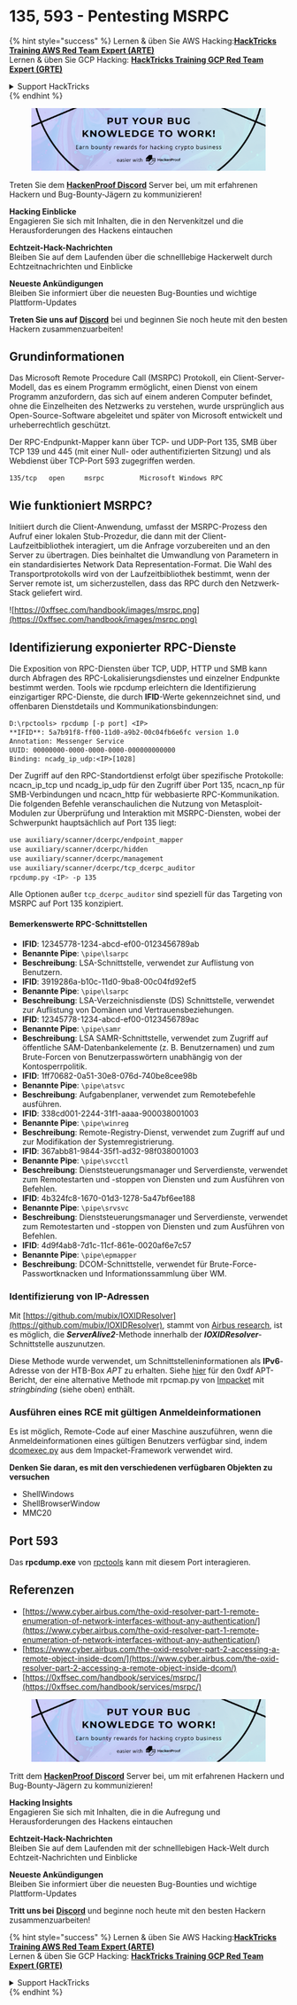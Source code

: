 # 135, 593 - Pentesting MSRPC

{% hint style="success" %}
Lernen & üben Sie AWS Hacking:<img src="../.gitbook/assets/arte.png" alt="" data-size="line">[**HackTricks Training AWS Red Team Expert (ARTE)**](https://training.hacktricks.xyz/courses/arte)<img src="../.gitbook/assets/arte.png" alt="" data-size="line">\
Lernen & üben Sie GCP Hacking: <img src="../.gitbook/assets/grte.png" alt="" data-size="line">[**HackTricks Training GCP Red Team Expert (GRTE)**<img src="../.gitbook/assets/grte.png" alt="" data-size="line">](https://training.hacktricks.xyz/courses/grte)

<details>

<summary>Support HackTricks</summary>

* Überprüfen Sie die [**Abonnementpläne**](https://github.com/sponsors/carlospolop)!
* **Treten Sie der** 💬 [**Discord-Gruppe**](https://discord.gg/hRep4RUj7f) oder der [**Telegram-Gruppe**](https://t.me/peass) bei oder **folgen** Sie uns auf **Twitter** 🐦 [**@hacktricks\_live**](https://twitter.com/hacktricks_live)**.**
* **Teilen Sie Hacking-Tricks, indem Sie PRs an die** [**HackTricks**](https://github.com/carlospolop/hacktricks) und [**HackTricks Cloud**](https://github.com/carlospolop/hacktricks-cloud) GitHub-Repos senden.

</details>
{% endhint %}

<figure><img src="../.gitbook/assets/image (3).png" alt=""><figcaption></figcaption></figure>

Treten Sie dem [**HackenProof Discord**](https://discord.com/invite/N3FrSbmwdy) Server bei, um mit erfahrenen Hackern und Bug-Bounty-Jägern zu kommunizieren!

**Hacking Einblicke**\
Engagieren Sie sich mit Inhalten, die in den Nervenkitzel und die Herausforderungen des Hackens eintauchen

**Echtzeit-Hack-Nachrichten**\
Bleiben Sie auf dem Laufenden über die schnelllebige Hackerwelt durch Echtzeitnachrichten und Einblicke

**Neueste Ankündigungen**\
Bleiben Sie informiert über die neuesten Bug-Bounties und wichtige Plattform-Updates

**Treten Sie uns auf** [**Discord**](https://discord.com/invite/N3FrSbmwdy) bei und beginnen Sie noch heute mit den besten Hackern zusammenzuarbeiten!

## Grundinformationen

Das Microsoft Remote Procedure Call (MSRPC) Protokoll, ein Client-Server-Modell, das es einem Programm ermöglicht, einen Dienst von einem Programm anzufordern, das sich auf einem anderen Computer befindet, ohne die Einzelheiten des Netzwerks zu verstehen, wurde ursprünglich aus Open-Source-Software abgeleitet und später von Microsoft entwickelt und urheberrechtlich geschützt.

Der RPC-Endpunkt-Mapper kann über TCP- und UDP-Port 135, SMB über TCP 139 und 445 (mit einer Null- oder authentifizierten Sitzung) und als Webdienst über TCP-Port 593 zugegriffen werden.
```
135/tcp   open     msrpc         Microsoft Windows RPC
```
## Wie funktioniert MSRPC?

Initiiert durch die Client-Anwendung, umfasst der MSRPC-Prozess den Aufruf einer lokalen Stub-Prozedur, die dann mit der Client-Laufzeitbibliothek interagiert, um die Anfrage vorzubereiten und an den Server zu übertragen. Dies beinhaltet die Umwandlung von Parametern in ein standardisiertes Network Data Representation-Format. Die Wahl des Transportprotokolls wird von der Laufzeitbibliothek bestimmt, wenn der Server remote ist, um sicherzustellen, dass das RPC durch den Netzwerk-Stack geliefert wird.

![https://0xffsec.com/handbook/images/msrpc.png](https://0xffsec.com/handbook/images/msrpc.png)

## **Identifizierung exponierter RPC-Dienste**

Die Exposition von RPC-Diensten über TCP, UDP, HTTP und SMB kann durch Abfragen des RPC-Lokalisierungsdienstes und einzelner Endpunkte bestimmt werden. Tools wie rpcdump erleichtern die Identifizierung einzigartiger RPC-Dienste, die durch **IFID**-Werte gekennzeichnet sind, und offenbaren Dienstdetails und Kommunikationsbindungen:
```
D:\rpctools> rpcdump [-p port] <IP>
**IFID**: 5a7b91f8-ff00-11d0-a9b2-00c04fb6e6fc version 1.0
Annotation: Messenger Service
UUID: 00000000-0000-0000-0000-000000000000
Binding: ncadg_ip_udp:<IP>[1028]
```
Der Zugriff auf den RPC-Standortdienst erfolgt über spezifische Protokolle: ncacn\_ip\_tcp und ncadg\_ip\_udp für den Zugriff über Port 135, ncacn\_np für SMB-Verbindungen und ncacn\_http für webbasierte RPC-Kommunikation. Die folgenden Befehle veranschaulichen die Nutzung von Metasploit-Modulen zur Überprüfung und Interaktion mit MSRPC-Diensten, wobei der Schwerpunkt hauptsächlich auf Port 135 liegt:
```bash
use auxiliary/scanner/dcerpc/endpoint_mapper
use auxiliary/scanner/dcerpc/hidden
use auxiliary/scanner/dcerpc/management
use auxiliary/scanner/dcerpc/tcp_dcerpc_auditor
rpcdump.py <IP> -p 135
```
Alle Optionen außer `tcp_dcerpc_auditor` sind speziell für das Targeting von MSRPC auf Port 135 konzipiert.

#### Bemerkenswerte RPC-Schnittstellen

* **IFID**: 12345778-1234-abcd-ef00-0123456789ab
* **Benannte Pipe**: `\pipe\lsarpc`
* **Beschreibung**: LSA-Schnittstelle, verwendet zur Auflistung von Benutzern.
* **IFID**: 3919286a-b10c-11d0-9ba8-00c04fd92ef5
* **Benannte Pipe**: `\pipe\lsarpc`
* **Beschreibung**: LSA-Verzeichnisdienste (DS) Schnittstelle, verwendet zur Auflistung von Domänen und Vertrauensbeziehungen.
* **IFID**: 12345778-1234-abcd-ef00-0123456789ac
* **Benannte Pipe**: `\pipe\samr`
* **Beschreibung**: LSA SAMR-Schnittstelle, verwendet zum Zugriff auf öffentliche SAM-Datenbankelemente (z. B. Benutzernamen) und zum Brute-Forcen von Benutzerpasswörtern unabhängig von der Kontosperrpolitik.
* **IFID**: 1ff70682-0a51-30e8-076d-740be8cee98b
* **Benannte Pipe**: `\pipe\atsvc`
* **Beschreibung**: Aufgabenplaner, verwendet zum Remotebefehle ausführen.
* **IFID**: 338cd001-2244-31f1-aaaa-900038001003
* **Benannte Pipe**: `\pipe\winreg`
* **Beschreibung**: Remote-Registry-Dienst, verwendet zum Zugriff auf und zur Modifikation der Systemregistrierung.
* **IFID**: 367abb81-9844-35f1-ad32-98f038001003
* **Benannte Pipe**: `\pipe\svcctl`
* **Beschreibung**: Dienststeuerungsmanager und Serverdienste, verwendet zum Remotestarten und -stoppen von Diensten und zum Ausführen von Befehlen.
* **IFID**: 4b324fc8-1670-01d3-1278-5a47bf6ee188
* **Benannte Pipe**: `\pipe\srvsvc`
* **Beschreibung**: Dienststeuerungsmanager und Serverdienste, verwendet zum Remotestarten und -stoppen von Diensten und zum Ausführen von Befehlen.
* **IFID**: 4d9f4ab8-7d1c-11cf-861e-0020af6e7c57
* **Benannte Pipe**: `\pipe\epmapper`
* **Beschreibung**: DCOM-Schnittstelle, verwendet für Brute-Force-Passwortknacken und Informationssammlung über WM.

### Identifizierung von IP-Adressen

Mit [https://github.com/mubix/IOXIDResolver](https://github.com/mubix/IOXIDResolver), stammt von [Airbus research](https://www.cyber.airbus.com/the-oxid-resolver-part-1-remote-enumeration-of-network-interfaces-without-any-authentication/), ist es möglich, die _**ServerAlive2**_-Methode innerhalb der _**IOXIDResolver**_-Schnittstelle auszunutzen.

Diese Methode wurde verwendet, um Schnittstelleninformationen als **IPv6**-Adresse von der HTB-Box _APT_ zu erhalten. Siehe [hier](https://0xdf.gitlab.io/2021/04/10/htb-apt.html) für den 0xdf APT-Bericht, der eine alternative Methode mit rpcmap.py von [Impacket](https://github.com/SecureAuthCorp/impacket/) mit _stringbinding_ (siehe oben) enthält.

### Ausführen eines RCE mit gültigen Anmeldeinformationen

Es ist möglich, Remote-Code auf einer Maschine auszuführen, wenn die Anmeldeinformationen eines gültigen Benutzers verfügbar sind, indem [dcomexec.py](https://github.com/fortra/impacket/blob/master/examples/dcomexec.py) aus dem Impacket-Framework verwendet wird.

**Denken Sie daran, es mit den verschiedenen verfügbaren Objekten zu versuchen**

* ShellWindows
* ShellBrowserWindow
* MMC20

## Port 593

Das **rpcdump.exe** von [rpctools](https://resources.oreilly.com/examples/9780596510305/tree/master/tools/rpctools) kann mit diesem Port interagieren.

## Referenzen

* [https://www.cyber.airbus.com/the-oxid-resolver-part-1-remote-enumeration-of-network-interfaces-without-any-authentication/](https://www.cyber.airbus.com/the-oxid-resolver-part-1-remote-enumeration-of-network-interfaces-without-any-authentication/)
* [https://www.cyber.airbus.com/the-oxid-resolver-part-2-accessing-a-remote-object-inside-dcom/](https://www.cyber.airbus.com/the-oxid-resolver-part-2-accessing-a-remote-object-inside-dcom/)
* [https://0xffsec.com/handbook/services/msrpc/](https://0xffsec.com/handbook/services/msrpc/)

<figure><img src="../.gitbook/assets/image (3).png" alt=""><figcaption></figcaption></figure>

Tritt dem [**HackenProof Discord**](https://discord.com/invite/N3FrSbmwdy) Server bei, um mit erfahrenen Hackern und Bug-Bounty-Jägern zu kommunizieren!

**Hacking Insights**\
Engagieren Sie sich mit Inhalten, die in die Aufregung und Herausforderungen des Hackens eintauchen

**Echtzeit-Hack-Nachrichten**\
Bleiben Sie auf dem Laufenden mit der schnelllebigen Hack-Welt durch Echtzeit-Nachrichten und Einblicke

**Neueste Ankündigungen**\
Bleiben Sie informiert über die neuesten Bug-Bounties und wichtige Plattform-Updates

**Tritt uns bei** [**Discord**](https://discord.com/invite/N3FrSbmwdy) und beginne noch heute mit den besten Hackern zusammenzuarbeiten!

{% hint style="success" %}
Lernen & üben Sie AWS Hacking:<img src="../.gitbook/assets/arte.png" alt="" data-size="line">[**HackTricks Training AWS Red Team Expert (ARTE)**](https://training.hacktricks.xyz/courses/arte)<img src="../.gitbook/assets/arte.png" alt="" data-size="line">\
Lernen & üben Sie GCP Hacking: <img src="../.gitbook/assets/grte.png" alt="" data-size="line">[**HackTricks Training GCP Red Team Expert (GRTE)**<img src="../.gitbook/assets/grte.png" alt="" data-size="line">](https://training.hacktricks.xyz/courses/grte)

<details>

<summary>Support HackTricks</summary>

* Überprüfen Sie die [**Abonnementpläne**](https://github.com/sponsors/carlospolop)!
* **Tritt der** 💬 [**Discord-Gruppe**](https://discord.gg/hRep4RUj7f) oder der [**Telegram-Gruppe**](https://t.me/peass) bei oder **folge** uns auf **Twitter** 🐦 [**@hacktricks\_live**](https://twitter.com/hacktricks_live)**.**
* **Teilen Sie Hacking-Tricks, indem Sie PRs an die** [**HackTricks**](https://github.com/carlospolop/hacktricks) und [**HackTricks Cloud**](https://github.com/carlospolop/hacktricks-cloud) GitHub-Repos senden.

</details>
{% endhint %}
